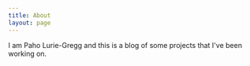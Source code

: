 ```yaml
---
title: About
layout: page
---
```


I am Paho Lurie-Gregg and this is a blog of some projects that I've been working on.
